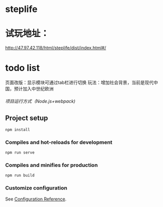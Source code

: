 # steplife

# 试玩地址：
http://47.97.42.118/html/steplife/dist/index.html#/

# todo list

页面改版：显示模块可通过tab栏进行切换
玩法：增加社会背景，当前是现代中国，预计加入中世纪欧洲

###### 项目运行方式（Node.js+webpack)

## Project setup
```
npm install
```

### Compiles and hot-reloads for development
```
npm run serve
```

### Compiles and minifies for production
```
npm run build
```

### Customize configuration
See [Configuration Reference](https://cli.vuejs.org/config/).
